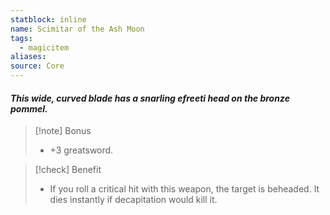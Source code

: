 ```yaml
---
statblock: inline
name: Scimitar of the Ash Moon
tags:
  - magicitem
aliases: 
source: Core
---
```

#### *This wide, curved blade has a snarling efreeti head on the bronze pommel.*

>[!note] Bonus
>- +3 greatsword.

>[!check] Benefit
>- If you roll a critical hit with this weapon, the target is beheaded. It dies instantly if decapitation would kill it.